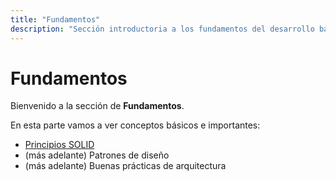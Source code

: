 ```yaml
---
title: "Fundamentos"
description: "Sección introductoria a los fundamentos del desarrollo backend."
---
```


# Fundamentos

Bienvenido a la sección de **Fundamentos**.  

En esta parte vamos a ver conceptos básicos e importantes:

- [Principios SOLID](./solid)  
- (más adelante) Patrones de diseño  
- (más adelante) Buenas prácticas de arquitectura  

